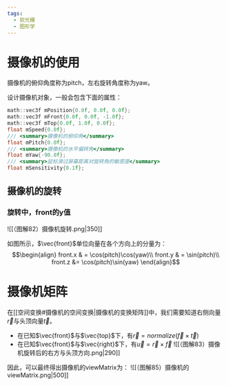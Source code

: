 ```yaml
---
tags:
  - 软光栅
  - 图形学
---
```

# 摄像机的使用

摄像机的俯仰角度称为pitch，左右旋转角度称为yaw。

设计摄像机对象，一般会包含下面的属性：
```Cpp
math::vec3f mPosition{0.0f, 0.0f, 0.0f};
math::vec3f mFront{0.0f, 0.0f, -1.0f};
math::vec3f mTop{0.0f, 1.0f, 0.0f};
float mSpeed{0.0f};
/// <summary>摄像机的俯仰角</summary>
float mPitch{0.0f};
/// <summary>摄像机的水平偏转角</summary>
float mYaw{-90.0f};
/// <summary>鼠标滑过屏幕距离对旋转角的敏感度</summary>
float mSensitivity{0.1f};
```

## 摄像机的旋转

### 旋转中，front的y值

![[（图解82）摄像机旋转.png|350]]

如图所示，$\vec{front}$单位向量在各个方向上的分量为：
$$\begin{align}
front.x & = \cos(pitch)\cos(yaw)\\
front.y & = \sin(pitch)\\
front.z &= \cos(pitch)\sin(yaw)
\end{align}$$

# 摄像机矩阵

在[[空间变换#摄像机的空间变换|摄像机的变换矩阵]]中，我们需要知道右侧向量$\vec{r}$与头顶向量$\vec{t}$。
- 在已知$\vec{front}$与$\vec{top}$下，有$\vec{r} = normalize(\vec{f} \times \vec{t})$
- 在已知$\vec{front}$与$\vec{right}$下，有$\vec{u} = \vec{r} \times \vec{f}$
![[（图解83）摄像机旋转后的右方与头顶方向.png|290]]

因此，可以最终得出摄像机的viewMatrix为：
![[（图解85）摄像机的viewMatrix.png|500]]